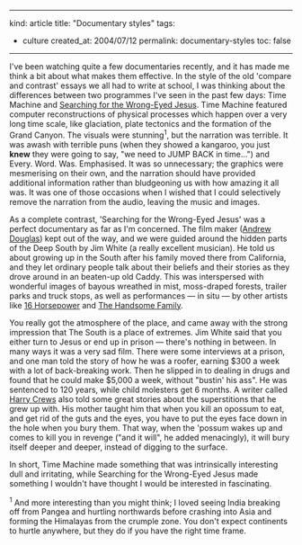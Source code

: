 -----
kind: article
title: "Documentary styles"
tags:
- culture
created_at: 2004/07/12
permalink: documentary-styles
toc: false
-----

<p>I've been watching quite a few documentaries recently, and it has made me think a bit about what makes them effective. In the style of the old 'compare and contrast' essays we all had to write at school, I was thinking about the differences between two programmes I've seen in the past few days: Time Machine and <a href="http://www.bbc.co.uk/bbcfour/documentaries/features/jim-white.shtml" title="A documentary about the Southern states with Jim White">Searching for the Wrong-Eyed Jesus</a>. Time Machine featured computer reconstructions of physical processes which happen over a very long time scale, like glaciation, plate tectonics and the formation of the Grand Canyon. The visuals were stunning<sup>1</sup>, but the narration was terrible. It was awash with terrible puns (when they showed a kangaroo, you just <strong>knew</strong> they were going to say, "we need to JUMP BACK in time...") and Every. Word. Was. Emphasised. It was so unnecessary; the graphics were mesmerising on their own, and the narration should have provided additional information rather than bludgeoning us with how amazing it all was. It was one of those occasions when I wished that I could selectively remove the narration from the audio, leaving the music and images.</p>

<p>As a complete contrast, 'Searching for the Wrong-Eyed Jesus' was a perfect documentary as far as I'm concerned. The film maker (<a href="http://www.bbc.co.uk/bbcfour/documentaries/features/andrew-douglas.shtml" title="Interview with Andrew Douglas">Andrew Douglas</a>) kept out of the way, and we were guided around the hidden parts of the Deep South by Jim White (a really excellent musician). He told us about growing up in the South after his family moved there from California, and they let ordinary people talk about their beliefs and their stories as they drove around in an beaten-up old Caddy. This was interspersed with wonderful images of bayous wreathed in mist, moss-draped forests, trailer parks and truck stops, as well as performances &mdash; in situ &mdash; by other artists like <a href="http://www.16horsepower.net/index.php" title="16 Horsepower">16 Horsepower</a> and <a href="http://www.handsomefamily.com/" title="The Handsome Family">The Handsome Family</a>.</p><p>You really got the atmosphere of the place, and came away with the strong impression that The South is a place of extremes. Jim White said that you either turn to Jesus or end up in prison &mdash; there's nothing in between. In many ways it was a very sad film. There were some interviews at a prison, and one man told the story of how he was a roofer, earning $300 a week with a lot of back-breaking work. Then he slipped in to dealing in drugs and found that he could make $5,000 a week, without "bustin' his ass". He was sentenced to 120 years, while child molesters get 6 months. A writer called <a href="http://www.harrycrews.com/" title="Harry Crews' website">Harry Crews</a> also told some great stories about the superstitions that he grew up with. His mother taught him that when you kill an opossum to eat, and get rid of the guts and the eyes, you have to put the eyes face down in the hole when you bury them. That way, when the 'possum wakes up and comes to kill you in revenge ("and it will", he added menacingly), it will bury itself deeper and deeper, instead of digging to the surface.</p><p>In short, Time Machine made something that was intrinsically interesting dull and irritating, while Searching for the Wrong-Eyed Jesus made something I wouldn't have thought I would be interested in fascinating.</p><p><sup>1</sup> And more interesting than you might think; I loved seeing India breaking off from Pangea and hurtling northwards before crashing into Asia and forming the Himalayas from the crumple zone. You don't expect continents to hurtle anywhere, but they do if you have the right time frame.</p>
